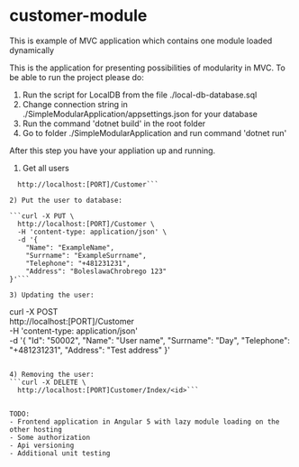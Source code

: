 # customer-module
This is example of MVC application which contains one module loaded dynamically

This is the application for presenting possibilities of modularity in MVC. To be able to run the project please do:
1) Run the script for LocalDB from the file ./local-db-database.sql
2) Change connection string in ./SimpleModularApplication/appsettings.json for your database
3) Run the command 'dotnet build' in the root folder
4) Go to folder ./SimpleModularApplication and run command 'dotnet run'

After this step you have your appliation up and running.
1) Get all users

```curl -X GET \
  http://localhost:[PORT]/Customer```
  
2) Put the user to database:

```curl -X PUT \
  http://localhost:[PORT]/Customer \
  -H 'content-type: application/json' \
  -d '{
	"Name": "ExampleName",
	"Surrname": "ExampleSurrname",
	"Telephone": "+481231231",
	"Address": "BoleslawaChrobrego 123"
}'```

3) Updating the user:

```
curl -X POST \
  http://localhost:[PORT]/Customer \
  -H 'content-type: application/json' \
  -d '{
	"Id": "50002",
	"Name": "User name",
	"Surrname": "Day",
	"Telephone": "+481231231",
	"Address": "Test address"
}'
```

4) Removing the user:
```curl -X DELETE \
  http://localhost:[PORT]Customer/Index/<id>```
  
  
TODO:
- Frontend application in Angular 5 with lazy module loading on the other hosting
- Some authorization
- Api versioning
- Additional unit testing